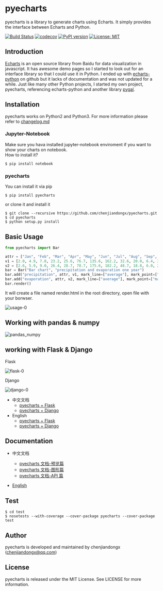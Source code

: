# pyecharts

pyecharts is a library to generate charts using Echarts. It simply provides the interface between Echarts and Python.

[![Build Status](https://travis-ci.org/chenjiandongx/pyecharts.svg?branch=master)](https://travis-ci.org/chenjiandongx/pyecharts) [![codecov](https://codecov.io/gh/chenjiandongx/pyecharts/branch/master/graph/badge.svg)](https://codecov.io/gh/chenjiandongx/pyecharts) [![PyPI version](https://badge.fury.io/py/pyecharts.svg)](https://badge.fury.io/py/pyecharts) [![License: MIT](https://img.shields.io/badge/License-MIT-yellow.svg)](https://opensource.org/licenses/MIT)

## Introduction
[Echarts](https://github.com/ecomfe/echarts) is an open source library from Baidu for data visualization in javascript. It has awesome demo pages so I started to look out for an interface library so that I could use it in Python. I ended up with [echarts-python](https://github.com/yufeiminds/echarts-python) on github but it lacks of documentation and was not updated for a while. Just like many other Python projects, I started my own project, pyecharts, referencing echarts-python and another library [pygal](https://github.com/Kozea/pygal).

## Installation
pyecharts works on Python2 and Python3. For more information please refer to [changelog.md](https://github.com/chenjiandongx/pyecharts/blob/master/changelog.md)

### Jupyter-Notebook
Make sure you hava installed jupyter-notebook enviroment if you want to show your charts on notebook.   
How to install it?
```
$ pip install notebook
```
### pyecharts
You can install it via pip
```
$ pip install pyecharts
```

or clone it and install it
```
$ git clone --recursive https://github.com/chenjiandongx/pyecharts.git
$ cd pyecharts
$ python setup.py install
```

## Basic Usage
```python
from pyecharts import Bar

attr = ["Jan", "Feb", "Mar", "Apr", "May", "Jun", "Jul", "Aug", "Sep", "Oct", "Nov", "Dec"]
v1 = [2.0, 4.9, 7.0, 23.2, 25.6, 76.7, 135.6, 162.2, 32.6, 20.0, 6.4, 3.3]
v2 = [2.6, 5.9, 9.0, 26.4, 28.7, 70.7, 175.6, 182.2, 48.7, 18.8, 6.0, 2.3]
bar = Bar("Bar chart", "precipitation and evaporation one year")
bar.add("precipitation", attr, v1, mark_line=["average"], mark_point=["max", "min"])
bar.add("evaporation", attr, v2, mark_line=["average"], mark_point=["max", "min"])
bar.render()
```

It will create a file named render.html in the root directory, open file with your borwser.  

![usage-0](https://github.com/chenjiandongx/pyecharts/blob/master/images/usage-0.gif)


## Working with pandas & numpy

![pandas_numpy](https://github.com/chenjiandongx/pyecharts/blob/master/images/pandas-numpy.png)


## working with Flask & Django
Flask

![flask-0](https://github.com/chenjiandongx/pyecharts/blob/master/images/flask-0.gif)

Django

![django-0](https://github.com/chenjiandongx/pyecharts/blob/master/images/django-0.gif)

* 中文文档
    * [pyecharts + Flask](https://github.com/chenjiandongx/pyecharts/blob/master/docs/zh-cn/doc_flask.md)
    * [pyecharts + Django](https://github.com/chenjiandongx/pyecharts/blob/master/docs/zh-cn/doc_django.md)
* English
    * [pyecharts + Flask](https://github.com/chenjiandongx/pyecharts/blob/master/docs/en-us/doc_flask.md)
    * [pyecharts + Django](https://github.com/chenjiandongx/pyecharts/blob/master/docs/en-us/doc_django.md)


## Documentation
* 中文文档
    * [pyecharts 文档-预览篇](https://github.com/chenjiandongx/pyecharts/blob/master/docs/zh-cn/doc_prepare.md)
    * [pyecharts 文档-图形篇](https://github.com/chenjiandongx/pyecharts/blob/master/docs/zh-cn/documentation.md)
    * [pyecharts 文档-API 篇](https://github.com/chenjiandongx/pyecharts/blob/master/docs/zh-cn/doc_api.md)

* [English](https://github.com/chenjiandongx/pyecharts/blob/master/docs/en-us/documentation.md)


## Test
```shell
$ cd test
$ nosetests --with-coverage --cover-package pyecharts --cover-package test
```

## Author
pyecharts is developed and maintained by chenjiandongx ([chenjiandongx@qq.com](chenjiandongx@qq.com))

## License
pyecharts is released under the MIT License. See LICENSE for more information.

